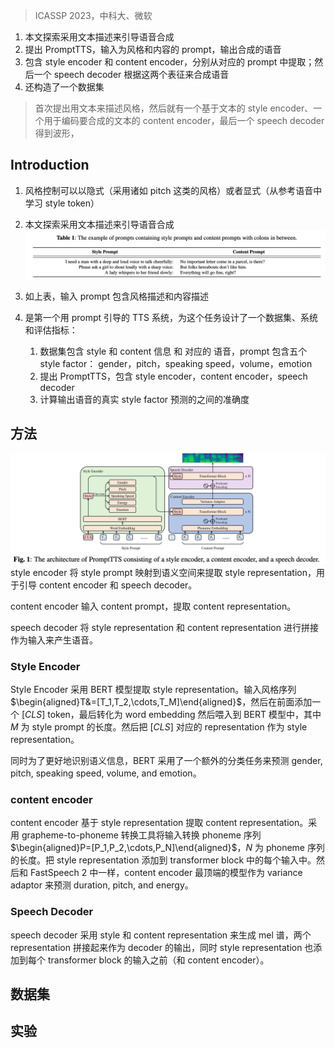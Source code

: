 > ICASSP 2023，中科大、微软

1. 本文探索采用文本描述来引导语音合成
2. 提出 PromptTTS，输入为风格和内容的 prompt，输出合成的语音
3. 包含 style encoder 和 content encoder，分别从对应的 prompt 中提取；然后一个 speech decoder 根据这两个表征来合成语音
4. 还构造了一个数据集

> 首次提出用文本来描述风格，然后就有一个基于文本的 style encoder、一个用于编码要合成的文本的 content encoder，最后一个 speech decoder 得到波形，

## Introduction

1. 风格控制可以以隐式（采用诸如 pitch 这类的风格）或者显式（从参考语音中学习 style token）
2. 本文探索采用文本描述来引导语音合成
![](image/Pasted%20image%2020231024203706.png)

3. 如上表，输入 prompt 包含风格描述和内容描述
4. 是第一个用 prompt 引导的 TTS 系统，为这个任务设计了一个数据集、系统和评估指标：
	1. 数据集包含 style 和 content 信息 和 对应的 语音，prompt 包含五个 style factor： gender，pitch，speaking speed，volume，emotion
	2. 提出 PromptTTS，包含 style encoder，content encoder，speech decoder
	3. 计算输出语音的真实 style factor 预测的之间的准确度

## 方法

![](image/Pasted%20image%2020231024204455.png)
style encoder 将 style prompt 映射到语义空间来提取 style representation，用于引导 content encoder 和 speech decoder。

content encoder 输入 content prompt，提取 content representation。

speech decoder 将  style representation 和 content representation 进行拼接作为输入来产生语音。

### Style Encoder

Style Encoder 采用 BERT 模型提取 style representation。输入风格序列 $\begin{aligned}T&=[T_1,T_2,\cdots,T_M]\end{aligned}$，然后在前面添加一个 $\left[CLS\right]$ token，最后转化为 word embedding 然后喂入到 BERT 模型中，其中 $M$ 为  style prompt 的长度。然后把 $\left[CLS\right]$ 对应的 representation 作为 style representation。

同时为了更好地识别语义信息，BERT 采用了一个额外的分类任务来预测  gender, pitch, speaking speed, volume, and emotion。

### content encoder

content encoder 基于 style representation 提取 content representation。采用 grapheme-to-phoneme 转换工具将输入转换 phoneme 序列 $\begin{aligned}P=[P_1,P_2,\cdots,P_N]\end{aligned}$，$N$ 为 phoneme 序列的长度。把 style representation 添加到  transformer block 中的每个输入中。然后和 FastSpeech 2 中一样，content encoder 最顶端的模型作为 variance adaptor 来预测 duration, pitch, and energy。

### Speech Decoder

speech decoder 采用 style 和 content representation 来生成 mel 谱，两个 representation 拼接起来作为 decoder 的输出，同时 style representation 也添加到每个 transformer block 的输入之前（和 content encoder）。

## 数据集

## 实验
